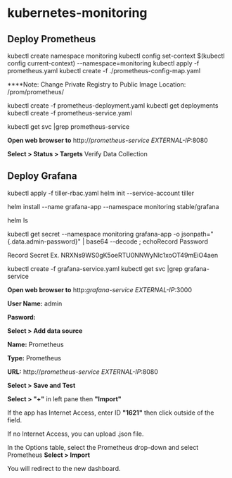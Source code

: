 # kubernetes-monitoring
## Deploy Prometheus
kubectl create namespace monitoring
kubectl config set-context $(kubectl config current-context) --namespace=monitoring 
kubectl apply -f prometheus.yaml 
kubectl create -f ./prometheus-config-map.yaml

****Note: Change Private Registry to Public Image Location: /prom/prometheus/

kubectl create  -f prometheus-deployment.yaml
kubectl get deployments
kubectl create -f prometheus-service.yaml

kubectl get svc |grep prometheus-service

**Open web browser to** http://*prometheus-service EXTERNAL-IP*:8080

**Select > Status > Targets**
Verify Data Collection

## Deploy Grafana

kubectl apply -f tiller-rbac.yaml 
helm init --service-account tiller

helm install --name grafana-app --namespace monitoring stable/grafana

helm ls

kubectl get secret --namespace monitoring grafana-app -o jsonpath="{.data.admin-password}" | base64 --decode ; echoRecord Password

Record Secret Ex. NRXNs9WS0gK5oeRTU0NNWyNlc1xoOT49mEiO4aen

kubectl create -f grafana-service.yaml
kubectl get svc |grep grafana-service

**Open web browser to** http:*grafana-service EXTERNAL-IP*:3000

**User Name:** admin

**Pasword:** <Output from Above>

**Select > Add data source**

**Name:** Prometheus

**Type:** Prometheus

**URL:** http://*prometheus-service EXTERNAL-IP*:8080

**Select > Save and Test**

**Select > "+"** in left pane then **"Import"**

If the app has Internet Access, enter ID **"1621"** then click outside of the field. 

If no Internet Access, you can upload .json file.

In the Options table, select the Prometheus drop-down and select Prometheus
**Select > Import**

You will redirect to the new dashboard.
